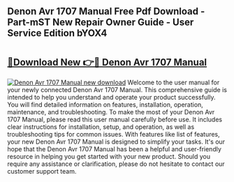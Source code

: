 ## Denon Avr 1707 Manual Free Pdf Download - Part-mST New Repair Owner Guide - User Service Edition bYOX4

# <h2><a href="http://bc35462.oget.top/?id=Denon+Avr+1707+Manual">🔗Download New 👉🔴 Denon Avr 1707 Manual</a></h2>

[![Denon Avr 1707 Manual new download](https://i.imgur.com/5g1atiW.png)](http://bc35462.oget.top/?id=Denon+Avr+1707+Manual)
Welcome to the user manual for your newly connected Denon Avr 1707 Manual. This comprehensive guide is intended to help you understand and operate your product successfully. You will find detailed information on features, installation, operation, maintenance, and troubleshooting. To make the most of your Denon Avr 1707 Manual, please read this user manual carefully before use. It includes clear instructions for installation, setup, and operation, as well as troubleshooting tips for common issues. With features like list of features, your new Denon Avr 1707 Manual is designed to simplify your tasks. It's our hope that the Denon Avr 1707 Manual has been a helpful and user-friendly resource in helping you get started with your new product. Should you require any assistance or clarification, please do not hesitate to contact our customer support team.
